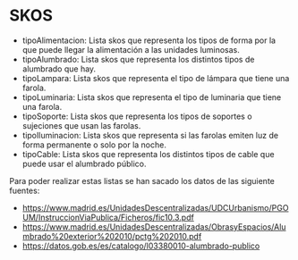 # SKOS

- tipoAlimentacion: Lista skos que representa los tipos de forma por la que puede llegar la alimentación a las unidades luminosas.
- tipoAlumbrado: Lista skos que representa los distintos tipos de alumbrado que hay.
- tipoLampara: Lista skos que representa  el tipo de lámpara que tiene una farola.
- tipoLuminaria: Lista skos que representa el tipo de luminaria que tiene una farola.
- tipoSoporte: Lista skos que representa los tipos de soportes o sujeciones que usan las farolas.
- tipoIluminacion: Lista skos que representa si las farolas emiten luz de forma permanente o solo por la noche.
- tipoCable: Lista skos que representa los distintos tipos de cable que puede usar el alumbrado público.

Para poder realizar estas listas se han sacado los datos de las siguiente fuentes:
- https://www.madrid.es/UnidadesDescentralizadas/UDCUrbanismo/PGOUM/InstruccionViaPublica/Ficheros/fic10.3.pdf
- https://www.madrid.es/UnidadesDescentralizadas/ObrasyEspacios/Alumbrado%20exterior%202010/pctg%202010.pdf
- https://datos.gob.es/es/catalogo/l03380010-alumbrado-publico
